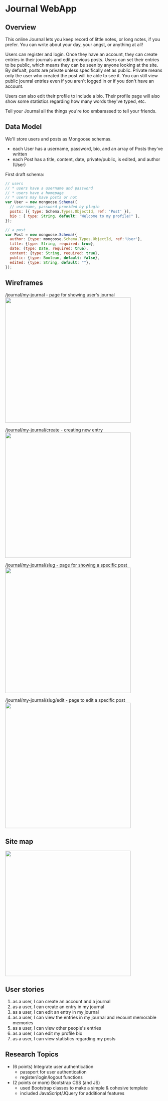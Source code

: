 # Journal WebApp
## Overview
This online Journal lets you keep record of little notes, or long notes, if you prefer. You can write about your day, your angst, or anything at all!

Users can register and login. Once they have an account, they can create entries in their journals and edit previous posts. Users can set their entries to be public, which means they can be seen by anyone looking at the site. By defualt, posts are private unless specifically set as public. Private means only the user who created the post will be able to see it. You can still view public jounral entries even if you aren't logged in or if you don't have an account.

Users can also edit their profile to include a bio. Their profile page will also show some statistics regarding how many words they've typed, etc.

Tell your Journal all the things you're too embarassed to tell your friends.
## Data Model
We'll store users and posts as Mongoose schemas.
* each User has a username, password, bio, and an array of Posts they've written
* each Post has a title, content, date, private/public, is edited, and author (User)

First draft schema:

```javascript
// users
// * users have a username and password
// * users have a homepage
// * users may have posts or not
var User = new mongoose.Schema({
  // username, password provided by plugin
  posts: [{ type: Schema.Types.ObjectId, ref: 'Post' }],
  bio : { type: String, default: "Welcome to my profile!" },
});

// a post
var Post = new mongoose.Schema({
  author: {type: mongoose.Schema.Types.ObjectId, ref:'User'},
  title: {type: String, required: true},
  date: (type: Date, required: true),
  content: {type: String, required: true},
  public: {type: Boolean, default: false},
  edited: {type: String, default: ""},
});
```

## Wireframes
/journal/my-journal - page for showing user's journal<br>
<img src="https://github.com/yw1309/web-journal/blob/master/final-project/documentation/three.jpg" width="400" />

/journal/my-journal/create - creating new entry<br>
<img src="https://github.com/yw1309/web-journal/blob/master/final-project/documentation/one.jpg" width="400" />

/journal/my-journal/slug - page for showing a specific post<br>
<img src="https://github.com/yw1309/web-journal/blob/master/final-project/documentation/four.jpg" width="400" />

/journal/my-journal/slug/edit - page to edit a specific post<br>
<img src="https://github.com/yw1309/web-journal/blob/master/final-project/documentation/two.jpg" width="400" />

## Site map
<img src="https://github.com/yw1309/web-journal/blob/master/final-project/documentation/sitemap.jpg" width="400" />

## User stories

1. as a user, I can create an account and a journal
2. as a user, I can create an entry in my journal
3. as a user, I can edit an entry in my journal
4. as a user, I can view the entries in my journal and recount memorable memories
5. as a user, I can view other people's entries
5. as a user, I can edit my profile bio
5. as a user, I can view statistics regarding my posts

## Research Topics

* (6 points) Integrate user authentication
    * passport for user authentication
    * register/login/logout functions
* (2 points or more) Bootstrap CSS (and JS)
    * used Bootstrap classes to make a simple & cohesive template
    * included JavaScript/JQuery for additional features

